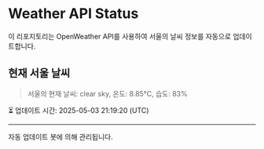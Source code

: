 
# Weather API Status

이 리포지토리는 OpenWeather API를 사용하여 서울의 날씨 정보를 자동으로 업데이트합니다.

## 현재 서울 날씨
> 서울의 현재 날씨: clear sky, 온도: 8.85°C, 습도: 83%

⏳ 업데이트 시간: 2025-05-03 21:19:20 (UTC)

---
자동 업데이트 봇에 의해 관리됩니다.
